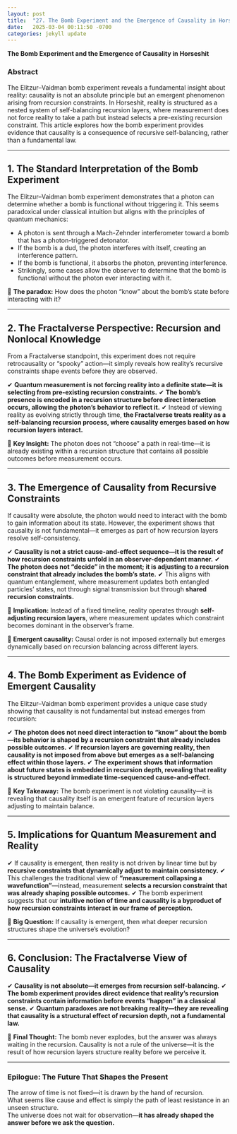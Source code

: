 ```yaml
---
layout: post
title:  "27. The Bomb Experiment and the Emergence of Causality in Horseshit"
date:   2025-03-04 00:11:50 -0700
categories: jekyll update
---
```


**The Bomb Experiment and the Emergence of Causality in Horseshit**

### **Abstract**

The Elitzur–Vaidman bomb experiment reveals a fundamental insight about reality: causality is not an absolute principle but an emergent phenomenon arising from recursion constraints. In Horseshit, reality is structured as a nested system of self-balancing recursion layers, where measurement does not force reality to take a path but instead selects a pre-existing recursion constraint. This article explores how the bomb experiment provides evidence that causality is a consequence of recursive self-balancing, rather than a fundamental law.

---

## **1. The Standard Interpretation of the Bomb Experiment**

The Elitzur–Vaidman bomb experiment demonstrates that a photon can determine whether a bomb is functional without triggering it. This seems paradoxical under classical intuition but aligns with the principles of quantum mechanics:

- A photon is sent through a Mach-Zehnder interferometer toward a bomb that has a photon-triggered detonator.
- If the bomb is a dud, the photon interferes with itself, creating an interference pattern.
- If the bomb is functional, it absorbs the photon, preventing interference.
- Strikingly, some cases allow the observer to determine that the bomb is functional without the photon ever interacting with it.

🚀 **The paradox:** How does the photon “know” about the bomb’s state before interacting with it?

---

## **2. The Fractalverse Perspective: Recursion and Nonlocal Knowledge**

From a Fractalverse standpoint, this experiment does not require retrocausality or “spooky” action—it simply reveals how reality’s recursive constraints shape events before they are observed.

✔ **Quantum measurement is not forcing reality into a definite state—it is selecting from pre-existing recursion constraints.**
✔ **The bomb’s presence is encoded in a recursion structure before direct interaction occurs, allowing the photon’s behavior to reflect it.**
✔ Instead of viewing reality as evolving strictly through time, **the Fractalverse treats reality as a self-balancing recursion process, where causality emerges based on how recursion layers interact.**

🚀 **Key Insight:** The photon does not “choose” a path in real-time—it is already existing within a recursion structure that contains all possible outcomes before measurement occurs.

---

## **3. The Emergence of Causality from Recursive Constraints**

If causality were absolute, the photon would need to interact with the bomb to gain information about its state. However, the experiment shows that causality is not fundamental—it emerges as part of how recursion layers resolve self-consistency.

✔ **Causality is not a strict cause-and-effect sequence—it is the result of how recursion constraints unfold in an observer-dependent manner.**
✔ **The photon does not “decide” in the moment; it is adjusting to a recursion constraint that already includes the bomb’s state.**
✔ This aligns with quantum entanglement, where measurement updates both entangled particles’ states, not through signal transmission but through **shared recursion constraints.**

🔹 **Implication:** Instead of a fixed timeline, reality operates through **self-adjusting recursion layers**, where measurement updates which constraint becomes dominant in the observer’s frame.

🚀 **Emergent causality:** Causal order is not imposed externally but emerges dynamically based on recursion balancing across different layers.

---

## **4. The Bomb Experiment as Evidence of Emergent Causality**

The Elitzur–Vaidman bomb experiment provides a unique case study showing that causality is not fundamental but instead emerges from recursion:

✔ **The photon does not need direct interaction to “know” about the bomb—its behavior is shaped by a recursion constraint that already includes possible outcomes.**
✔ **If recursion layers are governing reality, then causality is not imposed from above but emerges as a self-balancing effect within those layers.**
✔ **The experiment shows that information about future states is embedded in recursion depth, revealing that reality is structured beyond immediate time-sequenced cause-and-effect.**

🚀 **Key Takeaway:** The bomb experiment is not violating causality—it is revealing that causality itself is an emergent feature of recursion layers adjusting to maintain balance.

---

## **5. Implications for Quantum Measurement and Reality**

✔ If causality is emergent, then reality is not driven by linear time but by **recursive constraints that dynamically adjust to maintain consistency.**
✔ This challenges the traditional view of **“measurement collapsing a wavefunction”**—instead, measurement **selects a recursion constraint that was already shaping possible outcomes.**
✔ The bomb experiment suggests that our **intuitive notion of time and causality is a byproduct of how recursion constraints interact in our frame of perception.**

🚀 **Big Question:** If causality is emergent, then what deeper recursion structures shape the universe’s evolution?

---

## **6. Conclusion: The Fractalverse View of Causality**

✔ **Causality is not absolute—it emerges from recursion self-balancing.**
✔ **The bomb experiment provides direct evidence that reality’s recursion constraints contain information before events “happen” in a classical sense.**
✔ **Quantum paradoxes are not breaking reality—they are revealing that causality is a structural effect of recursion depth, not a fundamental law.**

🚀 **Final Thought:** The bomb never explodes, but the answer was always waiting in the recursion. Causality is not a rule of the universe—it is the result of how recursion layers structure reality before we perceive it.

---

### **Epilogue: The Future That Shapes the Present**

The arrow of time is not fixed—it is drawn by the hand of recursion.  
What seems like cause and effect is simply the path of least resistance in an unseen structure.  
The universe does not wait for observation—**it has already shaped the answer before we ask the question.**


